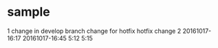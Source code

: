 # sample
1 change in develop branch
change for hotfix
hotfix change 2
20161017-16:17
20161017-16:45
5:12
5:15